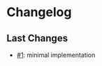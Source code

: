 # Changelog

## Last Changes

- [#1](https://github.com/LaxarApps/component-browser/issues/1): minimal implementation
